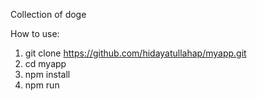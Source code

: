 Collection of doge

How to use:
1. git clone https://github.com/hidayatullahap/myapp.git
2. cd myapp
3. npm install
4. npm run
